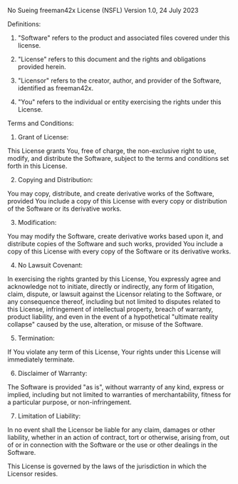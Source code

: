 No Sueing freeman42x License (NSFL)
Version 1.0, 24 July 2023

Definitions:

1. "Software" refers to the product and associated files covered under this license.

2. "License" refers to this document and the rights and obligations provided herein.

3. "Licensor" refers to the creator, author, and provider of the Software, identified as freeman42x.

4. "You" refers to the individual or entity exercising the rights under this License.

Terms and Conditions:

1. Grant of License:

This License grants You, free of charge, the non-exclusive right to use, modify, and distribute the Software, subject to the terms and conditions set forth in this License.

2. Copying and Distribution:

You may copy, distribute, and create derivative works of the Software, provided You include a copy of this License with every copy or distribution of the Software or its derivative works.

3. Modification:

You may modify the Software, create derivative works based upon it, and distribute copies of the Software and such works, provided You include a copy of this License with every copy of the Software or its derivative works.

4. No Lawsuit Covenant:

In exercising the rights granted by this License, You expressly agree and acknowledge not to initiate, directly or indirectly, any form of litigation, claim, dispute, or lawsuit against the Licensor relating to the Software, or any consequence thereof, including but not limited to disputes related to this License, infringement of intellectual property, breach of warranty, product liability, and even in the event of a hypothetical "ultimate reality collapse" caused by the use, alteration, or misuse of the Software.

5. Termination:

If You violate any term of this License, Your rights under this License will immediately terminate.

6. Disclaimer of Warranty:

The Software is provided "as is", without warranty of any kind, express or implied, including but not limited to warranties of merchantability, fitness for a particular purpose, or non-infringement.

7. Limitation of Liability:

In no event shall the Licensor be liable for any claim, damages or other liability, whether in an action of contract, tort or otherwise, arising from, out of or in connection with the Software or the use or other dealings in the Software.

This License is governed by the laws of the jurisdiction in which the Licensor resides.

